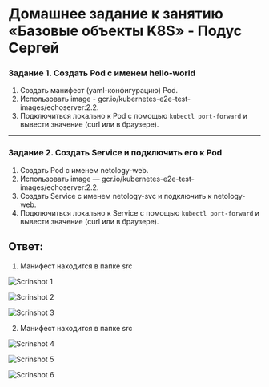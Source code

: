 # Домашнее задание к занятию «Базовые объекты K8S» - Подус Сергей

### Задание 1. Создать Pod с именем hello-world

1. Создать манифест (yaml-конфигурацию) Pod.
2. Использовать image - gcr.io/kubernetes-e2e-test-images/echoserver:2.2.
3. Подключиться локально к Pod с помощью `kubectl port-forward` и вывести значение (curl или в браузере).

------

### Задание 2. Создать Service и подключить его к Pod

1. Создать Pod с именем netology-web.
2. Использовать image — gcr.io/kubernetes-e2e-test-images/echoserver:2.2.
3. Создать Service с именем netology-svc и подключить к netology-web.
4. Подключиться локально к Service с помощью `kubectl port-forward` и вывести значение (curl или в браузере).

## Ответ:

1. Манифест находится в папке src

![Scrinshot 1](https://github.com/Wanderwille/scrinshot/blob/scrin2/kube_2/pod1.png)

![Scrinshot 2](https://github.com/Wanderwille/scrinshot/blob/scrin2/kube_2/pod1-2.png)

![Scrinshot 3](https://github.com/Wanderwille/scrinshot/blob/scrin2/kube_2/pod1-3.png)

2. Манифест находится в папке src

![Scrinshot 4](https://github.com/Wanderwille/scrinshot/blob/scrin2/kube_2/pod2.png)

![Scrinshot 5](https://github.com/Wanderwille/scrinshot/blob/scrin2/kube_2/pod3.png)

![Scrinshot 6](https://github.com/Wanderwille/scrinshot/blob/scrin2/kube_2/pod3-1.png)

